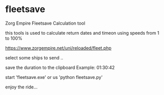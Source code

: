 # fleetsave
Zorg Empire Fleetsave Calculation tool 

this tools is used to calculate return dates and timeon using speeds from 1 to 100%

https://www.zorgempire.net/uni/reloaded/fleet.php

select some ships to send ..

save the duration to the clipboard 
  Example:   01:30:42 
  
  start 'fleetsave.exe' or us 'python fleetsave.py'
  
  enjoy the ride...
